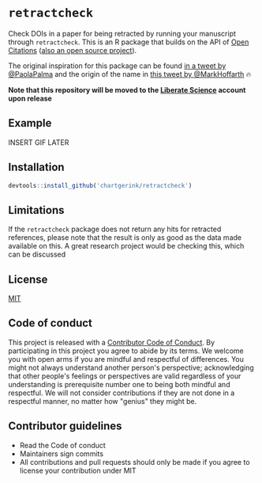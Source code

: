 # `retractcheck`

Check DOIs in a paper for being retracted by running your manuscript through `retractcheck`. This is an R package that builds on the API of [Open Citations](http://opencitations.com) ([also an open source project](https://github.com/fathomlabs/open-retractions)). 

The original inspiration for this package can be found [in a tweet by @PaolaPalma](https://twitter.com/PaoloAPalma/status/976545221268815872) and the origin of the name in [this tweet by @MarkHoffarth](https://twitter.com/MarkHoffarth/status/976548240672870405) :fire:

__Note that this repository will be moved to the [Liberate Science](https://github.com/libscie) account upon release__

## Example

INSERT GIF LATER

## Installation

```R
devtools::install_github('chartgerink/retractcheck')
```

## Limitations

If the `retractcheck` package does not return any hits for retracted references, please note that the result is only as good as the data made available on this. A great research project would be checking this, which can be discussed 

## License

[MIT](LICENSE.md)

## Code of conduct

This project is released with a [Contributor Code of Conduct](CODE_OF_CONDUCT.md). By participating in this project you agree to abide by its terms. We welcome you with open arms if you are mindful and respectful of differences. You might not always understand another person's perspective; acknowledging that other people's feelings or perspectives are valid regardless of your understanding is prerequisite number one to being both mindful and respectful. We will not consider contributions if they are not done in a respectful manner, no matter how "genius" they might be.

## Contributor guidelines

* Read the Code of conduct
* Maintainers sign commits
* All contributions and pull requests should only be made if you agree to license your contribution under MIT
